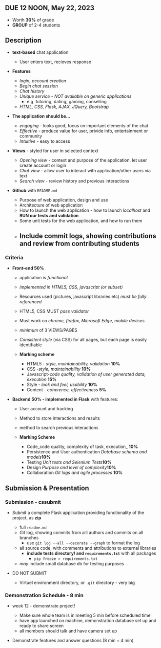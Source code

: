 ## DUE 12 NOON, May 22, 2023

- Worth **30%** of grade
- **GROUP** of 2-4 students
 

## Description
- **text-based** chat application
	- User enters text, recieves response

- **Features**
	- *login, account creation*
	- *Begin chat session*
	- *Chat history*
	- *Unique service - NOT available on generic applications*
		- e.g. tutoring, dating, gaming, conselling
	- *HTML, CSS, Flask, AJAX, JQuery, Bootstrap*

- **The application should be...**
	- *engaging* - looks good, focus on important elements of the chat
	- *Effective* - produce value for user, privide info, entertainment or community
	- *Intuitive* - easy to access

- **Views** - styled for user in selected context
	- *Opening view* - context and purpose of the application, let user create account or login
	- *Chat view* - allow user to interact with application/other users via text
	- *Search view* - review history and previous interactions

- **Github** with `README.md`
	- Purpose of web application, design and use
	- Architecture of web application
	- How to launch the web application - how to launch *localhost* and **RUN our tests and validation**
	- Some unit tests for the web application, and how to run them
	- Include commit logs, showing contributions and review from contributing students
		 - 


### Criteria
- **Front-end 50%**
	- application is *functional*
	- *implemented in HTML5, CSS, javascript (or subset)*
	- Resources used (pictures, javascript libraries etc) *must be fully referenced*
	- HTML5, CSS MUST *pass validator*
	- Must work on *chrome, firefox, Microsoft Edge, mobile devices*
	- *minimum* of 3 VIEWS/PAGES
	- *Consistent style* (via CSS) for all pages, but each page is easily identifiable

	- **Marking scheme**
		-   HTML5 - _style, maintainability, validation_ **10%**
		-   CSS -_style, maintainability_ **10%**
		-   Javascript-_code quality, validation of user generated data, execution_ **15%**
		-   Style - _look and feel, usability_ **10%**
		-   Content - _coherence, effectiveness_ **5%**

- **Backend 50% - implemented in Flask** with features:
	- User account and tracking
	- Method to store interactions and results
	- method to search previous interactions

	- **Marking Scheme**
		-   Code_code quality, complexity of task, execution_ **10%**
		-   Persistence and User authentication _Database schema and models_**10%**
		-   Testing _Unit tests and Selenium Tests_**10%**
		-   Design _Purpose and level of complexity_**10%**
		-   Collaboration _Git logs and agile processes_ **10%**


## Submission & Presentation
### Submission - cssubmit
- Submit a complete Flask application providing functionality of the project, as **zip**
	- full `readme.md`
	- Git log, showing commits from alll authors and commits on all branches
		- use `git log --all --decorate --graph` to format the log
	 - all source code, with comments and attributions to external libraries
		 - **include tests directory! and `requirements.txt`** with all packages
			 - `pip freeze > requirements.txt`
	- *may* include small database db for testing purposes

- DO NOT SUBMIT
	- Virtuel environment directory, or `.git` directory - very big


### Demonstration Schedule - 8 min
- week 12 - demonstrate project!
	- Make sure whole team is in meeting 5 min before scheduled time
	- have app launched on machine, demonstration database set up and ready to share screen
	- all members should talk and have camera set up

- Demonstrate features and answer questions (8 min + 4 min)
